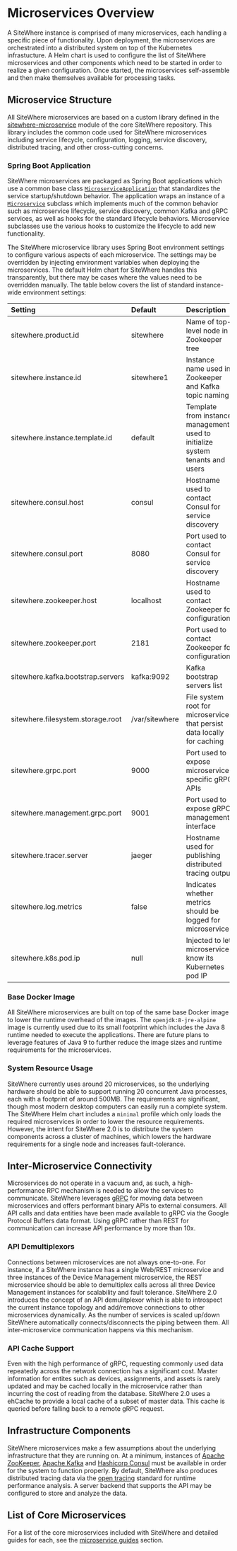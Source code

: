 # Microservices Overview

A SiteWhere instance is comprised of many microservices, each handling a
specific piece of functionality. Upon deployment, the microservices
are orchestrated into a distributed system on top of the Kubernetes
infrastucture. A Helm chart is used to configure the list of SiteWhere
microservices and other components which need to be started in order to
realize a given configuration. Once started, the microservices self-assemble
and then make themselves available for processing tasks.

<InlineImage src="/images/platform/microservices-diagram.png" caption="Microservices"/>

## Microservice Structure

All SiteWhere microservices are based on a custom library defined in
the [sitewhere-microservice](https://github.com/sitewhere/sitewhere/tree/sitewhere-2.0.0/sitewhere-microservice)
module of the core SiteWhere repository. This library includes the common
code used for SiteWhere microservices including service lifecycle, configuration,
logging, service discovery, distributed tracing, and other cross-cutting concerns.

### Spring Boot Application

SiteWhere microservices are packaged as Spring Boot applications which use a common
base class [`MicroserviceApplication`](https://github.com/sitewhere/sitewhere/blob/sitewhere-2.0.0/sitewhere-microservice/src/main/java/com/sitewhere/microservice/MicroserviceApplication.java) that standardizes the service startup/shutdown
behavior. The application wraps an instance of a [`Microservice`](https://github.com/sitewhere/sitewhere/blob/sitewhere-2.0.0/sitewhere-microservice/src/main/java/com/sitewhere/microservice/Microservice.java) subclass
which implements much of the common behavior such as microservice lifecycle,
service discovery, common Kafka and gRPC services, as well as hooks for
the standard lifecycle behaviors. Microservice subclasses use the
various hooks to customize the lifecycle to add new functionality.

The SiteWhere microservice library uses Spring Boot environment settings
to configure various aspects of each microservice. The settings may be overridden
by injecting environment variables when deploying the microservices. The default
Helm chart for SiteWhere handles this transparently, but there may be cases
where the values need to be overridden manually. The table below covers the list of
standard instance-wide environment settings:

| Setting                           | Default        | Description                                                                   |
| :-------------------------------- | :------------- | :---------------------------------------------------------------------------- |
| sitewhere.product.id              | sitewhere      | Name of top-level node in Zookeeper tree                                      |
| sitewhere.instance.id             | sitewhere1     | Instance name used in Zookeeper and Kafka topic naming                        |
| sitewhere.instance.template.id    | default        | Template from instance management used to initialize system tenants and users |
| sitewhere.consul.host             | consul         | Hostname used to contact Consul for service discovery                         |
| sitewhere.consul.port             | 8080           | Port used to contact Consul for service discovery                             |
| sitewhere.zookeeper.host          | localhost      | Hostname used to contact Zookeeper for configuration                          |
| sitewhere.zookeeper.port          | 2181           | Port used to contact Zookeeper for configuration                              |
| sitewhere.kafka.bootstrap.servers | kafka:9092     | Kafka bootstrap servers list                                                  |
| sitewhere.filesystem.storage.root | /var/sitewhere | File system root for microservices that persist data locally for caching      |
| sitewhere.grpc.port               | 9000           | Port used to expose microservice-specific gRPC APIs                           |
| sitewhere.management.grpc.port    | 9001           | Port used to expose gRPC management interface                                 |
| sitewhere.tracer.server           | jaeger         | Hostname used for publishing distributed tracing output                       |
| sitewhere.log.metrics             | false          | Indicates whether metrics should be logged for microservice                   |
| sitewhere.k8s.pod.ip              | null           | Injected to let microservice know its Kubernetes pod IP                       |

### Base Docker Image

All SiteWhere microservices are built on top of the same base Docker image to
lower the runtime overhead of the images. The `openjdk:8-jre-alpine` image is
currently used due to its small footprint which includes the Java 8 runtime
needed to execute the applications. There are future plans to leverage features
of Java 9 to further reduce the image sizes and runtime requirements for
the microservices.

### System Resource Usage

SiteWhere currently uses around 20 microservices, so the underlying hardware should be
able to support running 20 concurrent Java processes, each with a footprint of around
500MB. The requirements are significant, though most modern desktop computers can easily
run a complete system. The SiteWhere Helm chart includes a `minimal` profile which
only loads the required microservices in order to lower the resource requirements.
However, the intent for SiteWhere 2.0 is to distribute the system components
across a cluster of machines, which lowers the hardware requirements
for a single node and increases fault-tolerance.

## Inter-Microservice Connectivity

Microservices do not operate in a vacuum and, as such, a high-performance RPC mechanism
is needed to allow the services to communicate. SiteWhere leverages [gRPC](https://grpc.io/)
for moving data between microservices and offers performant binary APIs to external consumers.
All API calls and data entities have been made available to gRPC via the Google
Protocol Buffers data format. Using gRPC rather than REST for communication can increase API
performance by more than 10x.

### API Demultiplexors

Connections between microservices are not always one-to-one. For instance, if a SiteWhere instance
has a single Web/REST microservice and three instances of the Device Management microservice, the
REST microservice should be able to demultiplex calls across all three Device Management instances
for scalability and fault tolerance. SiteWhere 2.0 introduces the concept of an API demulitplexor
which is able to introspect the current instance topology and add/remove connections to other
microservices dynamically. As the number of services is scaled up/down SiteWhere automatically
connects/disconnects the piping between them. All inter-microservice communication happens via
this mechanism.

### API Cache Support

Even with the high performance of gRPC, requesting commonly used data repeatedly across
the network connection has a significant cost. Master information for entites such as devices,
assignments, and assets is rarely updated and may be cached locally in the microservice
rather than incurring the cost of reading from the database. SiteWhere 2.0 uses a ehCache
to provide a local cache of a subset of master data. This cache is queried before
falling back to a remote gRPC request.

## Infrastructure Components

SiteWhere microservices make a few assumptions about the underlying infrastructure
that they are running on. At a minimum, instances of
[Apache ZooKeeper](https://zookeeper.apache.org/), [Apache Kafka](https://kafka.apache.org/) and
[Hashicorp Consul](https://www.consul.io/) must be available in order for the system
to function properly. By default, SiteWhere also produces distributed tracing data via the
[open tracing](http://opentracing.io/) standard for runtime performance analysis.
A server backend that supports the API may be configured to store and analyze the data.

## List of Core Microservices

For a list of the core microservices included with SiteWhere and detailed guides for each,
see the [microservice guides](/guide/microservices/) section.
